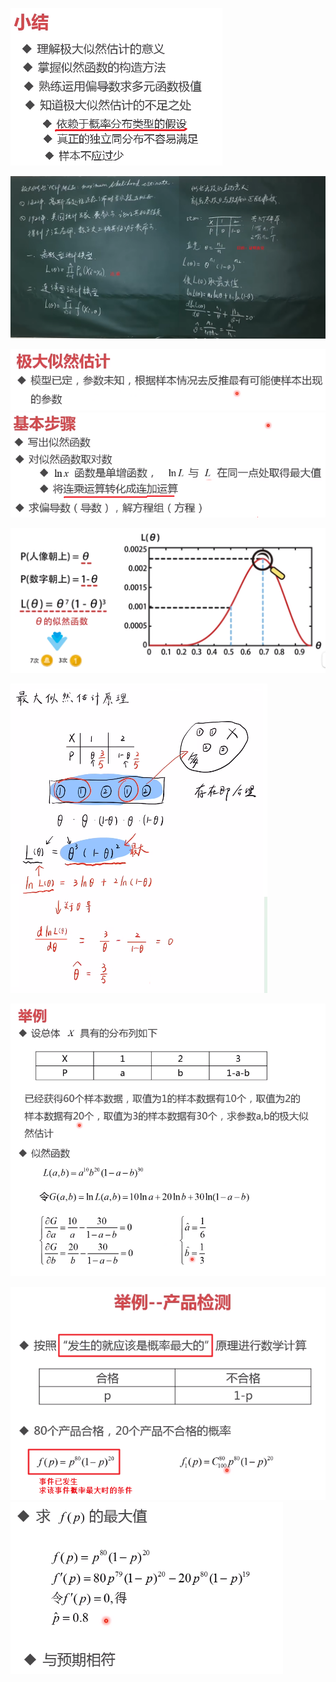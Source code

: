 ![](../photo/Pasted%20image%2020240604112417.png)

![](../photo/Pasted%20image%2020240604121336.png)

![](../photo/Pasted%20image%2020240604102653.png)
![](../photo/Pasted%20image%2020240604110813.png)

![](../photo/Pasted%20image%2020240603184413.png)

![](../photo/Pasted%20image%2020240603184634.png)

![](../photo/Pasted%20image%2020240604102807.png)

![](../photo/Pasted%20image%2020240604102543.png)
![](../photo/Pasted%20image%2020240604102601.png)


